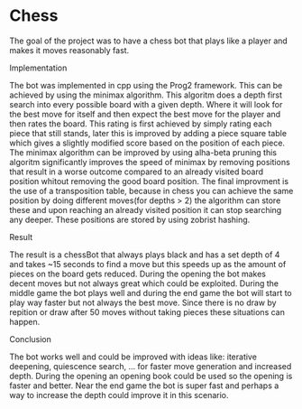 # Chess
The goal of the project was to have a chess bot that plays like a player and makes it moves reasonably fast.

Implementation

The bot was implemented in cpp using the Prog2 framework.
This can be achieved by using the minimax algorithm. This algoritm does a depth first search into every possible board with a given depth. 
Where it will look for the best move for itself and then expect the best move for the player and then rates the board. This rating is 
first achieved by simply rating each piece that still stands, later this is improved by adding a piece square table which gives a slightly
modified score based on the position of each piece.
The minimax algorithm can be improved by using alha-beta pruning this algoritm significantly improves the speed of minimax by removing positions that 
result in a worse outcome compared to an already visited board position whitout removing the good board position.
The final improvment is the use of a transposition table, because in chess you can achieve the same position by doing different moves(for depths > 2) 
the algorithm can store these and upon reaching an already visited position it can stop searching any deeper. These positions are stored by using
zobrist hashing.

Result

The result is a chessBot that always plays black and has a set depth of 4 and takes ~15 seconds to find a move but this speeds up as the amount of pieces
on the board gets reduced. During the opening the bot makes decent moves but not always great which could be exploited. During the middle game 
the bot plays well and during the end game the bot will start to play way faster but not always the best move. Since there is no draw by repition 
or draw after 50 moves without taking pieces these situations can happen.

Conclusion

The bot works well and could be improved with ideas like: iterative deepening, quiescence search, ... for faster move generation and increased depth.
During the opening an opening book could be used so the opening is faster and better. Near the end game the bot is super fast and perhaps a way to 
increase the depth could improve it in this scenario.

